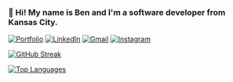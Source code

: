 ### :wave: Hi! My name is Ben and I'm a software developer from Kansas City.

[![Portfolio](https://img.shields.io/badge/Portfolio-%23000000.svg?style=for-the-badge&logo=firefox&logoColor=#FF7139)](https://bensheldon.me/)
[![LinkedIn](https://img.shields.io/badge/linkedin-%230077B5.svg?style=for-the-badge&logo=linkedin&logoColor=white)](https://www.linkedin.com/in/ben-sheldon/)
[![Gmail](https://img.shields.io/badge/Gmail-D14836?style=for-the-badge&logo=gmail&logoColor=white)](mailto:jaeyoung.pak8@gmail.com)
[![Instagram](https://img.shields.io/badge/Instagram-%23E4405F.svg?style=for-the-badge&logo=Instagram&logoColor=white)](https://www.instagram.com/ben.sheldon/)

[![GitHub Streak](https://streak-stats.demolab.com/?user=jasonpakk&theme=calm)](https://github.com/b-sheldon)

[![Top Languages](https://github-readme-stats.vercel.app/api/top-langs/?username=jasonpakk&size_weight=0.1&layout=compact&count_weight=0.9&langs_count=10)](https://github.com/b-sheldon)
